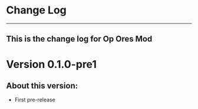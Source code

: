 # Change Log
***

## This is the change log for Op Ores Mod

# Version 0.1.0-pre1

## About this version:
- First pre-release
